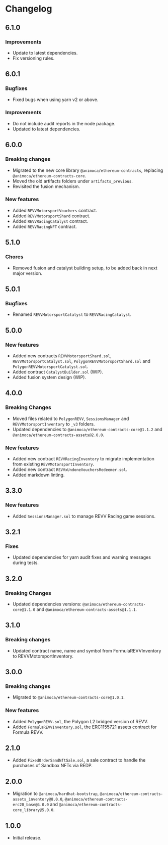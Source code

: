 # Changelog

## 6.1.0

### Improvements

- Update to latest dependencies.
- Fix versioning rules.

## 6.0.1

### Bugfixes

- Fixed bugs when using yarn v2 or above.

### Improvements

- Do not include audit reports in the node package.
- Updated to latest dependencies.

## 6.0.0

### Breaking changes

- Migrated to the new core library `@animoca/ethereum-contracts`, replacing `@animoca/ethereum-contracts-core`.
- Moved the old artifacts folders under `artifacts_previous`.
- Revisited the fusion mechanism.

### New features

- Added `REVVMotorsportVouchers` contract.
- Added `REVVMotorsportShard` contract.
- Added `REVVRacingCatalyst` contract.
- Added `REVVRacingNFT` contract.

## 5.1.0

### Chores

- Removed fusion and catalyst building setup, to be added back in next major version.

## 5.0.1

### Bugfixes

- Renamed `REVVMotorsportCatalyst` to `REVVRacingCatalyst`.

## 5.0.0

### New features

- Added new contracts `REVVMotorsportShard.sol`, `REVVMotorsportCatalyst.sol`, `PolygonREVVMotorsportShard.sol` and `PolygonREVVMotorsportCatalyst.sol`.
- Added contract `CatalystBuilder.sol` (WIP).
- Added fusion system design (WIP).

## 4.0.0

### Breaking Changes

- Moved files related to `PolygonREVV`, `SessionsManager` and `REVVMotorsportInventory` to `_v3` folders.
- Updated dependencies to `@animoca/ethereum-contracts-core@1.1.2` and `@animoca/ethereum-contracts-assets@2.0.0`.

### New features

- Added new contract `REVVRacingInventory` to migrate implementation from existing `REVVMotorsportInventory`.
- Added new contract `REVVxUndoneVouchersRedeemer.sol`.
- Added markdown linting.

## 3.3.0

### New features

- Added `SessionsManager.sol` to manage REVV Racing game sessions.

## 3.2.1

### Fixes

- Updated dependencies for yarn audit fixes and warning messages during tests.

## 3.2.0

### Breaking Changes

- Updated dependencies versions: `@animoca/ethereum-contracts-core@1.1.0` and `@animoca/ethereum-contracts-assets@1.1.1`.

## 3.1.0

### Breaking changes

- Updated contract name, name and symbol from FormulaREVVInventory to REVVMotorsportInventory.

## 3.0.0

### Breaking changes

- Migrated to `@animoca/ethereum-contracts-core@1.0.1`.

### New features

- Added `PolygonREVV.sol`, the Polygon L2 bridged version of REVV.
- Added `FormulaREVVInventory.sol`, the ERC1155721 assets contract for Formula REVV.

## 2.1.0

- Added `FixedOrderSandNftSale.sol`, a sale contract to handle the purchases of Sandbox NFTs via REDP.

## 2.0.0

- Migration to `@animoca/hardhat-bootstrap`, `@animoca/ethereum-contracts-assets_inventory@8.0.0`, `@animoca/ethereum-contracts-erc20_base@4.0.0` and `@animoca/ethereum-contracts-core_library@5.0.0`.

## 1.0.0

- Initial release.
